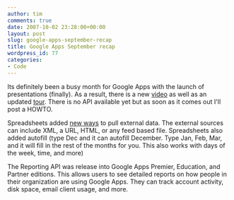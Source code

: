 ```yaml
---
author: tim
comments: true
date: 2007-10-02 23:28:00+00:00
layout: post
slug: google-apps-september-recap
title: Google Apps September recap
wordpress_id: 77
categories:
- Code
---
```


Its definitely been a busy month for Google Apps with the launch of presentations (finally).  As a result, there is a new [video](http://youtube.com/watch?v=eRqUE6IHTEA) as well as an updated [tour](http://www.google.com/google-d-s/tour1.html).  There is no API available yet but as soon as it comes out I'll post a HOWTO.  
  


Spreadsheets added [new ways](http://docs.google.com/support/spreadsheets/bin/answer.py?answer=75507&query=googlereader&topic=&type=) to pull external data.  The external sources can include XML, a URL, HTML, or any feed based file. Spreadsheets also added autofill (type Dec and it can autofill December.  Type Jan, Feb, Mar, and it will fill in the rest of the months for you.  This also works with days of the week, time, and more)  
  


The Reporting API was release into Google Apps Premier, Education, and Partner editions.  This allows users to see detailed reports on how people in their organization are using Google Apps.  They can track account activity, disk space, email client usage, and more.  
  


